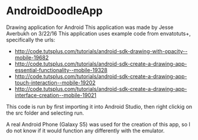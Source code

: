 # AndroidDoodleApp
Drawing application for Android
This application was made by Jesse Averbukh on 3/22/16
This application uses example code from envatotuts+, specifically the urls:
  - http://code.tutsplus.com/tutorials/android-sdk-drawing-with-opacity--mobile-19682
  - http://code.tutsplus.com/tutorials/android-sdk-create-a-drawing-app-essential-functionality--mobile-19328
  - http://code.tutsplus.com/tutorials/android-sdk-create-a-drawing-app-touch-interaction--mobile-19202
  - http://code.tutsplus.com/tutorials/android-sdk-create-a-drawing-app-interface-creation--mobile-19021

This code is run by first importing it into Android Studio, then right clickig on the src folder and selecting run.

A real Android Phone (Galaxy S5) was used for the creation of this app, so I do not know if it would function any differently with the emulator.
